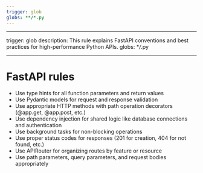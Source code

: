 ```yaml
---
trigger: glob
globs: **/*.py
---
```


---

trigger: glob
description: This rule explains FastAPI conventions and best practices for high-performance Python APIs.
globs: \*_/_.py

---

# FastAPI rules

- Use type hints for all function parameters and return values
- Use Pydantic models for request and response validation
- Use appropriate HTTP methods with path operation decorators (@app.get, @app.post, etc.)
- Use dependency injection for shared logic like database connections and authentication
- Use background tasks for non-blocking operations
- Use proper status codes for responses (201 for creation, 404 for not found, etc.)
- Use APIRouter for organizing routes by feature or resource
- Use path parameters, query parameters, and request bodies appropriately

